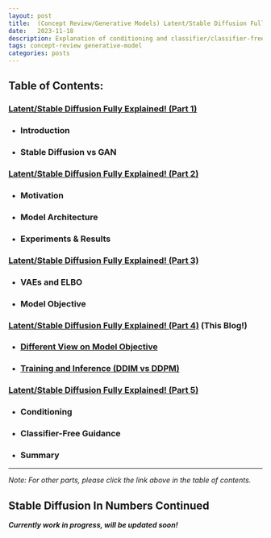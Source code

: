 ```yaml
---
layout: post
title:  (Concept Review/Generative Models) Latent/Stable Diffusion Fully Explained, Part 5
date:   2023-11-18
description: Explanation of conditioning and classifier/classifier-free guidance.
tags: concept-review generative-model
categories: posts
---
```



## **Table of Contents:**
### [Latent/Stable Diffusion Fully Explained! (Part 1)](/blog/2023/stable-diffusion/)
- ### Introduction
- ### Stable Diffusion vs GAN

### [Latent/Stable Diffusion Fully Explained! (Part 2)](/blog/2023/stable-diffusion-part2/) 
- ### Motivation
- ### Model Architecture
- ### Experiments & Results

### [Latent/Stable Diffusion Fully Explained! (Part 3)](/blog/2023/stable-diffusion-part3/) 
- ### VAEs and ELBO
- ### Model Objective

### [Latent/Stable Diffusion Fully Explained! (Part 4)](#stable-diffusion-in-numbers-2) (This Blog!)
- ### [Different View on Model Objective](#model-objective2)
- ### [Training and Inference (DDIM vs DDPM)](#training-inference)

### [Latent/Stable Diffusion Fully Explained! (Part 5)](/blog/2023/stable-diffusion-part5/)
- ### Conditioning 
- ### Classifier-Free Guidance
- ### Summary

---

*Note: For other parts, please click the link above in the table of contents.* 

<a id="stable-diffusion-in-numbers-2"></a>
## **Stable Diffusion In Numbers Continued**

***Currently work in progress, will be updated soon!***


[//]: # (<a id="conditioning"></a>)

[//]: # (###  ***Conditioning:***)

[//]: # (For conditioning, look at table 15 of LDM paper)

[//]: # (maybe include autoencoder training as well since conditioning is basically UNet training details + pretrained encoder.)

[//]: # (Autoencoder training is in appendix G: Details on Autoencoder Models)

[//]: # ()
[//]: # (<a id="classifier-free-guidance"></a>)

[//]: # (###  ***Classifier-Free Guidance:***)

[//]: # ()
[//]: # (<a id="summary"></a>)

[//]: # (###  ***Summary:***)